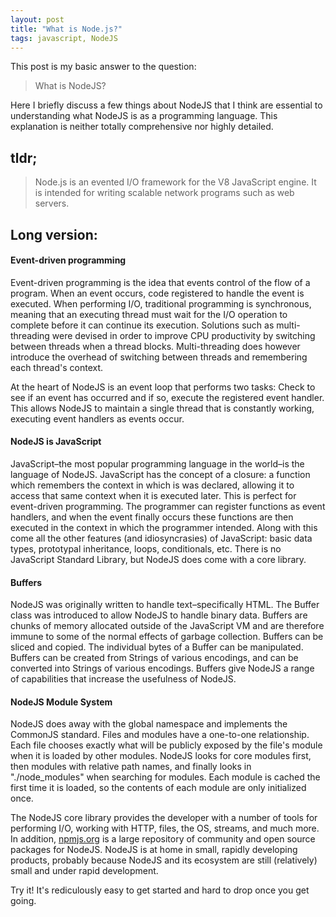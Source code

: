 ```yaml
---
layout: post
title: "What is Node.js?"
tags: javascript, NodeJS
---
```

This post is my basic answer to the question:

> What is NodeJS?

Here I briefly discuss a few things about NodeJS that I think are essential to
understanding what NodeJS is as a programming language. This explanation is
neither totally comprehensive nor highly detailed.

## tldr;

> Node.js is an evented I/O framework for the V8 JavaScript engine. It is
> intended for writing scalable network programs such as web servers.

## Long version:

#### Event-driven programming

Event-driven programming is the idea that events control of the flow of a
program. When an event occurs, code registered to handle the event is executed.
When performing I/O, traditional programming is synchronous, meaning that an
executing thread must wait for the I/O operation to complete before it can
continue its execution. Solutions such as multi-threading were devised in order
to improve CPU productivity by switching between threads when a thread blocks.
Multi-threading does however introduce the overhead of switching between threads
and remembering each thread's context.

At the heart of NodeJS is an event loop that performs two tasks: Check to see if
an event has occurred and if so, execute the registered event handler. This
allows NodeJS to maintain a single thread that is constantly working, executing
event handlers as events occur.

#### NodeJS is JavaScript

JavaScript–the most popular programming language in the world–is the language of
NodeJS. JavaScript has the concept of a closure: a function which remembers the
context in which is was declared, allowing it to access that same context when
it is executed later. This is perfect for event-driven programming. The
programmer can register functions as event handlers, and when the event finally
occurs these functions are then executed in the context in which the programmer
intended. Along with this come all the other features (and idiosyncrasies) of
JavaScript: basic data types, prototypal inheritance, loops, conditionals, etc.
There is no JavaScript Standard Library, but NodeJS does come with a core
library.

#### Buffers

NodeJS was originally written to handle text–specifically HTML. The Buffer class
was introduced to allow NodeJS to handle binary data. Buffers are chunks of
memory allocated outside of the JavaScript VM and are therefore immune to some
of the normal effects of garbage collection. Buffers can be sliced and copied.
The individual bytes of a Buffer can be manipulated. Buffers can be created from
Strings of various encodings, and can be converted into Strings of various
encodings. Buffers give NodeJS a range of capabilities that increase the
usefulness of NodeJS.

#### NodeJS Module System

NodeJS does away with the global namespace and implements the CommonJS standard.
Files and modules have a one-to-one relationship. Each file chooses exactly what
will be publicly exposed by the file's module when it is loaded by other
modules. NodeJS looks for core modules first, then modules with relative path
names, and finally looks in "./node_modules" when searching for modules. Each
module is cached the first time it is loaded, so the contents of each module are
only initialized once.

The NodeJS core library provides the developer with a number of tools for
performing I/O, working with HTTP, files, the OS, streams, and much more. In
addition, [npmjs.org](http://npmjs.org) is a large repository of community and
open source packages for NodeJS. NodeJS is at home in small, rapidly developing
products, probably because NodeJS and its ecosystem are still (relatively) small
and under rapid development.

Try it! It's rediculously easy to get started and hard to drop once you get
going.

